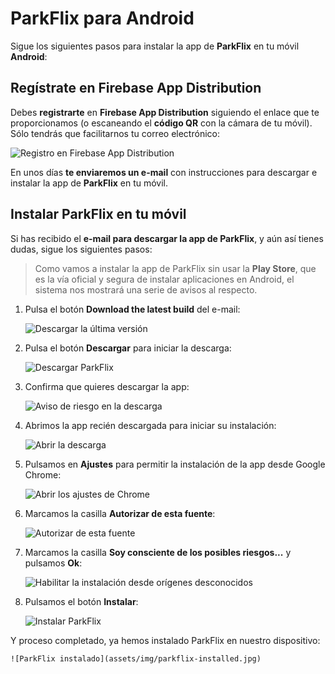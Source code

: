 # ParkFlix para Android

Sigue los siguientes pasos para instalar la app de **ParkFlix** en tu móvil **Android**:

## Regístrate en Firebase App Distribution

Debes **registrarte** en **Firebase App Distribution** siguiendo el enlace que te proporcionamos (o escaneando el **código QR** con la cámara de tu móvil). Sólo tendrás que facilitarnos tu correo electrónico:

![Registro en Firebase App Distribution](assets/img/firebase-app-distribution-register.jpg)

En unos días **te enviaremos un e-mail** con instrucciones para descargar e instalar la app de **ParkFlix** en tu móvil.

## Instalar ParkFlix en tu móvil

Si has recibido el **e-mail para descargar la app de ParkFlix**, y aún así tienes dudas, sigue los siguientes pasos:

> Como vamos a instalar la app de ParkFlix sin usar la **Play Store**, que es la vía oficial y segura de instalar aplicaciones en Android, el sistema nos mostrará una serie de avisos al respecto.

1. Pulsa el botón **Download the latest build** del e-mail:

	![Descargar la última versión](assets/img/firebase-app-distribution-email.jpg)

2. Pulsa el botón **Descargar** para iniciar la descarga:

	![Descargar ParkFlix](assets/img/firebase-app-distribution-download.jpg)

3. Confirma que quieres descargar la app:

	![Aviso de riesgo en la descarga](assets/img/app-download-warning.jpg)

4. Abrimos la app recién descargada para iniciar su instalación:

	![Abrir la descarga](assets/img/open-downloaded-app.jpg)

5. Pulsamos en **Ajustes** para permitir la instalación de la app desde Google Chrome:

	![Abrir los ajustes de Chrome](assets/img/chrome-app-settings.jpg)

6. Marcamos la casilla **Autorizar de esta fuente**:

	![Autorizar de esta fuente](assets/img/app-installation-from-unknown-sources-not-allowed.jpg)

7. Marcamos la casilla **Soy consciente de los posibles riesgos...** y pulsamos **Ok**:

	![Habilitar la instalación desde orígenes desconocidos](assets/img/enabling-app-installation-from-unknown-sources.jpg)

8. Pulsamos el botón **Instalar**:

	![Instalar ParkFlix](assets/img/install-parkflix.jpg)

Y proceso completado, ya hemos instalado ParkFlix en nuestro dispositivo:

	![ParkFlix instalado](assets/img/parkflix-installed.jpg)
